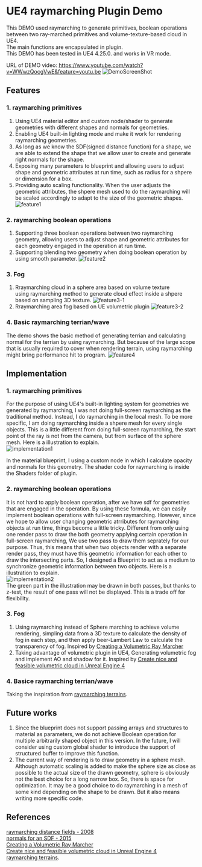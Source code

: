 # UE4 raymarching Plugin Demo

This DEMO used raymarching to generate primitives, boolean operations between two ray-marched primitives and volume-texture-based cloud  in UE4.   
The main functions are encapsulated in plugin.    
This DEMO has been tested in UE4 4.25.0. and works in VR mode.   

URL of DEMO video: https://www.youtube.com/watch?v=WWwzQocgVwE&feature=youtu.be 
![DemoScreenShot](ScreenShot/DemoScreenShot.png)

## Features
### 1.	raymarching primitives
1. Using UE4 material editor and custom node/shader to generate geometries with different shapes and normals for geometries.   
2. Enabling UE4 built-in lighting mode and make it work for rendering raymarching geometries.
3. As long as we know the SDF(signed distance function) for a shape, we are able to extend the shape that we allow user to create and generate right normals for the shape.
4. Exposing many parameters to blueprint and allowing users to adjust shape and geometric attributes at run time, such as radius for a shpere or dimension for a box.    
5. Providing auto scaling functionality. When the user adjusts the geometric attributes, the shpere mesh used to do the raymarching will be scaled accordingly to adapt to the size of the geometric shapes.
![feature1](ScreenShot/feature1.png)

### 2.	raymarching boolean operations
1. Supporting three boolean operations between two raymarching geometry, allowing users to adjust shape and geometric attributes for each geometry engaged in the operation at run time.   
2. Supporting blending two geometry when doing boolean operation by using smooth parameter.
![feature2](ScreenShot/feature2.png)

### 3.	Fog
1. Rraymarching cloud in a sphere area based on volume texture    
using raymarching method to generate cloud effect inside a shpere based on sampling 3D texture.
![feature3-1](ScreenShot/feature3-1.png)
2. Rraymarching area fog based on UE volumetric plugin
![feature3-2](ScreenShot/feature3-2.png)

### 4.	Basic raymarching terrian/wave
The demo shows the basic method of generating terrian and calculating normal for the terrian by using raymarching.
But because of the large scope that is usually required to cover when rendering terrain, using raymarching might bring performance hit to program.
![feature4](ScreenShot/feature4.png)


## Implementation
### 1.	raymarching primitives
For the purpose of using UE4's built-in lighting system for geometries we generated by raymarching, I was not doing full-screen raymarching as the traditional method. Instead, I do raymarching in the local mesh. To be more specific, I am doing raymarching inside a shpere mesh for every single objects.
This is a little different from doing full-screen raymarching, the start point of the ray is not from the camera, but from surface of the sphere mesh.
Here is a illustration to explain.    
![implementation1](ScreenShot/implementation1.png)

In the material blueprint, I using a custom node in which I calculate opacity and normals for this geometry.
The shader code for raymarching is inside the Shaders folder of plugin.

### 2. raymarching boolean operations
It is not hard to apply boolean operation, after we have sdf for geometries that are engaged in the operation. By using these formula, we can easily implement boolean operations with full-screen raymarching. However, since we hope to allow user changing geometric atrributes for raymarching objects at run time, things become a little tricky.
Different from only using one render pass to draw the both geometry applying certain operation in full-screen raymarching, We use two pass to draw them seprately for our purpose.
Thus, this means that when two objects render with a separate render pass, they must have this geometric information for each other to draw the intersecting parts. So, I designed a Blueprint to act as a medium to synchronize geometric information between two objects. Here is a illustration to explain.    
![implementation2](ScreenShot/implementation2.png)    
The green part in the illustration may be drawn in both passes, but thanks to z-test, the result of one pass will not be displayed. This is a trade off for flexibility.

### 3.	Fog
1. Using raymarching instead of Sphere marching to achieve volume rendering, simpling data from a 3D texture to calculate the density of fog in each step, and then apply beer-Lambert Law to calculate the transparency of fog. Inspired by [Creating a Volumetric Ray Marcher](https://shaderbits.com/blog/creating-volumetric-ray-marcher) 
2. Taking advantage of volumetric plugin in UE4, Generating volumetric fog and implement AO and shadow for it.
Inspired by [Create nice and feasible volumetric cloud in Unreal Engine 4](http://asher.gg/?p=2600)

### 4.	Basice raymarching terrian/wave
Taking the inspiration from [raymarching terrains](https://iquilezles.org/www/articles/terrainmarching/terrainmarching.htm).



## Future works
1. Since the blueprint does not support passing arrays and structures to material as parameters, we do not achieve Boolean operation for multiple arbitrarily shaped object in this version. In the future, I will consider using custom global shader to introduce the support of structured buffer to improve this function.
2. The current way of rendering is to draw geometry in a sphere mesh. Although automatic scaling is added to make the sphere size as close as possible to the actual size of the drawn geometry, sphere is obviously not the best choice for a long narrow box. So, there is space for optimization. It may be a good choice to do raymarching in a mesh of some kind depending on the shape to be drawn. But it also means writing more specific code.


## References
[raymarching distance fields - 2008](https://iquilezles.org/www/articles/raymarchingdf/raymarchingdf.htm)    
[normals for an SDF - 2015](https://iquilezles.org/www/articles/normalsSDF/normalsSDF.htm)    
[Creating a Volumetric Ray Marcher](https://shaderbits.com/blog/creating-volumetric-ray-marcher)    
[Create nice and feasible volumetric cloud in Unreal Engine 4](http://asher.gg/?p=2600)    
[raymarching terrains](https://iquilezles.org/www/articles/terrainmarching/terrainmarching.htm).
